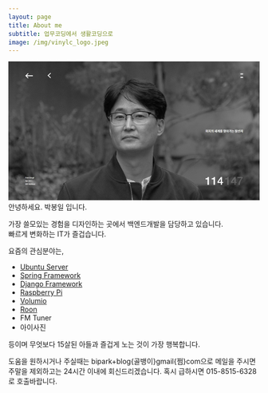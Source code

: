 ```yaml
---
layout: page
title: About me
subtitle: 업무코딩에서 생활코딩으로
image: /img/vinylc_logo.jpeg
---
```


![Aboutme](./img/vinylc_parkbongil.png)  
안녕하세요. 박봉일 입니다.

가장 쓸모있는 경험을 디자인하는 곳에서 백엔드개발을 담당하고 있습니다.  
빠르게 변화하는 IT가 즐겁습니다.

요즘의 관심분야는,
 - [Ubuntu Server](https://www.ubuntu.com/server)
 - [Spring Framework](https://spring.io/)
 - [Django Framework](https://www.djangoproject.com/)
 - [Raspberry Pi](https://www.raspberrypi.org/)
 - [Volumio](https://volumio.org/)
 - [Roon](https://roonlabs.com/)
 - FM Tuner
 - 아이사진

등이며 무엇보다 15살된 아들과 즐겁게 노는 것이 가장 행복합니다.

도움을 원하시거나 주실때는 bipark+blog{골뱅이}gmail{쩜}com으로 메일을 주시면 주말을 제외하고는 24시간 이내에 회신드리겠습니다. 혹시 급하시면 015-8515-6328로 호출바랍니다.